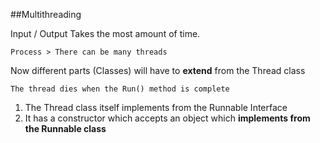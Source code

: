 ##Multithreading

Input / Output Takes the most amount of time.

`Process > There can be many threads`

Now different parts (Classes) will have to **extend** from the Thread class

`The thread dies when the Run() method is complete`

1. The Thread class itself implements from the Runnable Interface
2. It has a constructor which accepts an object which **implements from the Runnable class**



